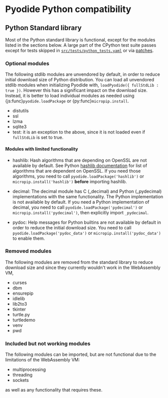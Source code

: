 # Pyodide Python compatibility

## Python Standard library

Most of the Python standard library is functional, except for the modules
listed in the sections below. A large part of the CPython test suite passes except for
tests skipped in
[`src/tests/python_tests.yaml`](https://github.com/pyodide/pyodide/blob/main/src/tests/python_tests.yaml)
or via [patches](https://github.com/pyodide/pyodide/tree/main/cpython/patches).

### Optional modules

The following stdlib modules are unvendored by default,
in order to reduce initial download size of Python distribution.
You can load all unvendored stdlib modules
when initializing Pyodide with, `loadPyodide({ fullStdLib : true })`.
However this has a significant impact on the download size.
Instead, it is better to load individual modules as needed using
{js:func}`pyodide.loadPackage` or {py:func}`micropip.install`.

- distutils
- ssl
- lzma
- sqlite3
- test: it is an exception to the above, since it is not loaded even if `fullStdLib` is set to true.

#### Modules with limited functionality

- hashlib: Hash algorithms that are depending on OpenSSL are not available by default.
  See Python [hashlib documentation](https://docs.python.org/3/library/hashlib.html)
  for list of algorithms that are dependent on OpenSSL. If you need those algorithms,
  you need to call `pyodide.loadPackage('hashlib')` or `micropip.install('hashlib')`
  **before** importing hashlib.

- decimal: The decimal module has C (\_decimal) and Python (\_pydecimal) implementations
  with the same functionality. The Python implementation is not available by default.
  If you need a Python implementation of decimal, you need to call
  `pyodide.loadPackage('pydecimal')` or `micropip.install('pydecimal')`,
  then explicitly import `_pydecimal`.

- pydoc: Help messages for Python builtins are not available by default
  in order to reduce the initial download size. You need to call
  `pyodide.loadPackage('pydoc_data')` or `micropip.install('pydoc_data')`
  to enable them.

### Removed modules

The following modules are removed from the standard library to reduce download size and
since they currently wouldn't work in the WebAssembly VM,

- curses
- dbm
- ensurepip
- idlelib
- lib2to3
- tkinter
- turtle.py
- turtledemo
- venv
- pwd

### Included but not working modules

The following modules can be imported, but are not functional due to the limitations of the WebAssembly VM:

- multiprocessing
- threading
- sockets

as well as any functionality that requires these.
